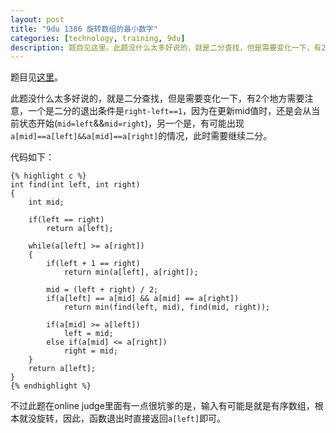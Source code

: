 ```yaml
---
layout: post
title: "9du 1386 旋转数组的最小数字"
categories: [technology, training, 9du]
description: 题目见这里。此题没什么太多好说的，就是二分查找，但是需要变化一下，有2个地方需要注意，一个是二分的退出条件是`right-left==1`，因为在更新mid值时，还是会从当前状态开始(`mid=left`&&`mid=right`)，另一个是，有可能出现`a[mid]==a[left]&&a[mid]==a[right]`的情况，此时需要继续二分
---
```


题目见[这里][problem]。

此题没什么太多好说的，就是二分查找，但是需要变化一下，有2个地方需要注意，一个是二分的退出条件是`right-left==1`，因为在更新mid值时，还是会从当前状态开始(`mid=left`&&`mid=right`)，另一个是，有可能出现`a[mid]==a[left]&&a[mid]==a[right]`的情况，此时需要继续二分。

代码如下：

	{% highlight c %}
	int find(int left, int right)
	{
		int mid;

		if(left == right)
			return a[left];

		while(a[left] >= a[right])
		{
			if(left + 1 == right)
				return min(a[left], a[right]);

			mid = (left + right) / 2;
			if(a[left] == a[mid] && a[mid] == a[right])
				return min(find(left, mid), find(mid, right));

			if(a[mid] >= a[left])
				left = mid;
			else if(a[mid] <= a[right])
				right = mid;
		}
		return a[left];
	}
	{% endhighlight %}

不过此题在online judge里面有一点很坑爹的是，输入有可能是就是有序数组，根本就没旋转，因此，函数退出时直接返回`a[left]`即可。

[problem]:http://ac.jobdu.com/problem.php?pid=1386